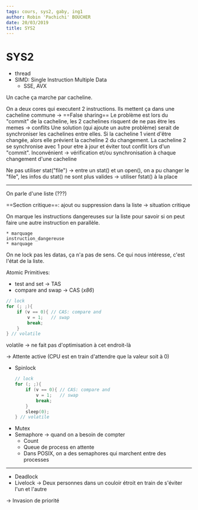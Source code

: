 ```yaml
---
tags: cours, sys2, gaby, ing1
author: Robin 'Pachichi' BOUCHER
date: 20/03/2019
title: SYS2
---
```


# SYS2

* thread
* SIMD: Single Instruction Multiple Data
    * SSE, AVX

Un cache ça marche par cacheline.

On a deux cores qui executent 2 instructions. Ils mettent ça dans une cacheline commune -> ==False sharing==
Le problème est lors du "commit" de la cacheline, les 2 cachelines risquent de ne pas être les memes -> conflits
Une solution (qui ajoute un autre problème) serait de synchroniser les cachelines entre elles.
Si la cacheline 1 vient d'être changée, alors elle prévient la cacheline 2 du changement. La cacheline 2 se synchronise avec 1 pour etre à jour et éviter tout conflit lors d'un "commit".
Inconvénient -> vérification et/ou synchronisation à chaque changement d'une cacheline

Ne pas utiliser stat("file") -> entre un stat() et un open(), on a pu changer le "file", les infos du stat() ne sont plus valides
-> utiliser fstat() à la place

---
On parle d'une liste (???)

==Section critique==:
ajout ou suppression dans la liste -> situation critique 

On marque les instructions dangereuses sur la liste pour savoir si on peut faire une autre instruction en parallèle.
```pug
* marquage
instruction_dangereuse
* marquage
```

On ne lock pas les datas, ça n'a pas de sens.
Ce qui nous intéresse, c'est l'état de la liste.

Atomic Primitives:
* test and set -> TAS
* compare and swap -> CAS (*x86*)

```cpp
// lock
for (; ;){
    if (v == 0){ // CAS: compare and
        v = 1;   // swap
        break;
    }
} // volatile
```

volatile -> ne fait pas d'optimisation à cet endroit-là

-> Attente active (CPU est en train d'attendre que la valeur soit à 0)

* Spinlock
    ```cpp
    // lock
    for (; ;){
        if (v == 0){ // CAS: compare and
            v = 1;   // swap
            break;
        }
        sleep(0);
    } // volatile
    ```
* Mutex
* Semaphore -> quand on a besoin de compter
    * Count
    * Queue de process en attente
    * Dans POSIX, on a des semaphores qui marchent entre des processes

---
* Deadlock
* Livelock -> Deux personnes dans un couloir étroit en train de s'éviter l'un et l'autre

-> Invasion de priorité